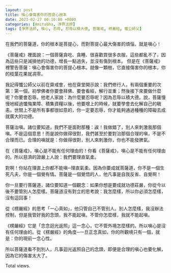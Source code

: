 ```yaml
---
layout: post
title: 嗔心會傷害你的菩提心根本
date: 2023-02-27 00:10:00 +0800
categories: [Amitabha, 淨界法師]
tags: [淨界法師, 嗔心, 忍辱, 忍辱以積大德, 菩薩戒, 楞嚴經, 懺公師父]
---
```


在我們的菩薩道，你的根本是菩提心，而對菩提心最大傷害的煩惱，就是嗔心！

《菩薩戒》裡面說：一個菩薩貪吃、貪睡、很喜歡買很多衣服，這些都亂不了，因為這些只是減損他的功德，增長一點過失，並沒有傷到根本。
但是在《菩薩戒》裡警告菩薩：嗔心會傷害你的菩提心根本。就像一顆樹，它直接傷害你的根本，你的枝葉花果就凋零。

我記得懺公師父以前在齋戒會，他在齋堂開示說：我們修行人，有兩個重要的次第：第一個，初學佛者你要會拜佛、要會看經，解行並重；然後接下來要做什麼呢？你要會忍辱。他老人家說：為什麼要忍辱呢？因為忍辱以積大德。說，菩薩慢慢地經過懺悔業障、積集資糧以後，他要增上的時候，就要學會去化解自己的瞋恚。世間上不是所有事都很如意的，你一定要忍辱，你才能夠通過種種的障礙去成就廣大的功德。

菩薩治嗔。諸位要知道，我們不是面對那種：誒！我做錯了，別人來刺激我那個嗔。不是這個意思！而是說你做得很對，我們甚至於要對治那個合理的嗔，不是不合理而已。合理的嗔就是：你做得很對，別人來刺激你，你也不能發脾氣。

在《菩薩戒》，嗔心是不能有任何理由的！你看《菩薩戒》，嗔心是不能有任何理由的。所以慈濟的證嚴上人說：我們要理直氣柔。

對啊！你站在理直上你都不能嗔─理直氣柔。因為你要成就菩薩道，你不是一個生死凡夫，你是一個覺有情。菩薩是一個覺悟的人，他凡事是自我反省、自覺啊！

你一旦要行菩薩道，諸位要知道一個觀念：如果你想是要成就功德莊嚴，你從今以後不要管別人怎麼樣。菩薩道沒有對立的思考說：我怎麼樣，所以你必須怎麼樣，沒有這回事！

從《楞嚴經》的思考「一心真如」，他只管自己不管別人。別人怎麼樣，我沒辦法控制，但是我管好我的念頭，我不能起嗔。不管你怎麼樣，我就不能起嗔。

《楞嚴經》它是「念念迴光返照」這一念心，它不管外境怎麼樣的。所以嗔心是沒有任何理由的。從《楞嚴經》的角度─一旦正念真如，你的所觀境只有一個，就是：你的現前一念心性。

所以菩薩道看不到別人，凡事迴光返照自己的念頭，即便是合理的嗔心也要化解，因為它的傷害太大了。

<!-- script pointing to busuanzi.js start-->
<script async src="/assets/js/busuanzi.pure.mini.js"></script>
<span id="busuanzi_container_page_pv">Total <span id="busuanzi_value_page_pv"></span> views.</span>
<!-- script pointing to busuanzi.js end-->